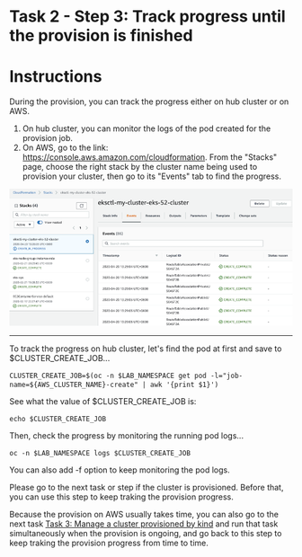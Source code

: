 # Task 2 - Step 3: Track progress until the provision is finished

Instructions
============

During the provision, you can track the progress either on hub cluster or on AWS.

1) On hub cluster, you can monitor the logs of the pod created for the provision job.
2) On AWS, go to the link: https://console.aws.amazon.com/cloudformation. From the "Stacks" page, choose the
   right stack by the cluster name being used to provision your cluster, then go to its "Events" tab to find
   the progress.

![Figure: AWS CloudFormation UI](../images/aws-cloudformation.png)

---

To track the progress on hub cluster, let's find the pod at first and save to $CLUSTER_CREATE_JOB...

```shell
CLUSTER_CREATE_JOB=$(oc -n $LAB_NAMESPACE get pod -l="job-name=${AWS_CLUSTER_NAME}-create" | awk '{print $1}')
```
<!--
sleep 3
CLUSTER_CREATE_JOB=$(oc -n $LAB_NAMESPACE get pod -l="job-name=${AWS_CLUSTER_NAME}-create" | grep -e Running -e Completed -e ContainerCreating | awk '{print $1}')
-->

See what the value of $CLUSTER_CREATE_JOB is:

```shell
echo $CLUSTER_CREATE_JOB
```

Then, check the progress by monitoring the running pod logs...

```shell
oc -n $LAB_NAMESPACE logs $CLUSTER_CREATE_JOB
```

You can also add -f option to keep monitoring the pod logs.

Please go to the next task or step if the cluster is provisioned. Before that, you can use this step to keep traking the provision progress.

Because the provision on AWS usually takes time, you can also go to the next task [Task 3: Manage a cluster provisioned by kind](../task3/README.md) and run that task simultaneously when the provision is ongoing, and go back to this step to keep traking the provision progress from time to time.
